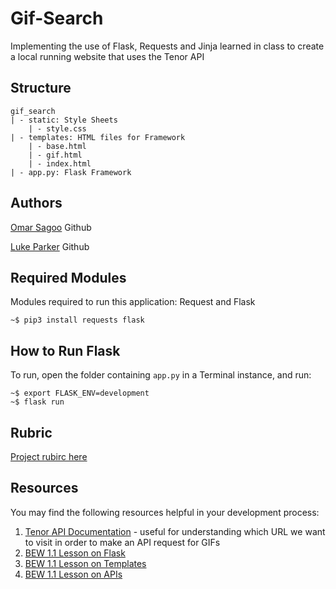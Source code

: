 # Gif-Search
Implementing the use of Flask, Requests and Jinja learned in class to create a local running website that uses the Tenor API

## Structure
```
gif_search
| - static: Style Sheets
    | - style.css
| - templates: HTML files for Framework
    | - base.html
    | - gif.html
    | - index.html
| - app.py: Flask Framework
```

## Authors
[Omar Sagoo](https://github.com/omarsagoo) Github

[Luke Parker](https://github.com/) Github

## Required Modules
Modules required to run this application: Request and Flask
```
~$ pip3 install requests flask
```


## How to Run Flask
To run, open the folder containing `app.py` in a Terminal instance, and run:

```
~$ export FLASK_ENV=development
~$ flask run
```

## Rubric
[Project rubirc here](https://docs.google.com/document/d/1u8zn_w9kQceK1y0f0F6QEWWgP8T7KRsQvQOIvlzyMi0/edit)

## Resources

You may find the following resources helpful in your development process:

1. [Tenor API Documentation](https://tenor.com/gifapi/documentation) - useful for understanding which URL we want to visit in order to make an API request for GIFs
2. [BEW 1.1 Lesson on Flask](https://make-school-courses.github.io/BEW-1.1-RESTful-and-Resourceful-MVC-Architecture/#/./Lessons/03-Intro-to-Flask/README)
3. [BEW 1.1 Lesson on Templates](https://make-school-courses.github.io/BEW-1.1-RESTful-and-Resourceful-MVC-Architecture/#/./Lessons/04-Flask-Templating/README)
4. [BEW 1.1 Lesson on APIs](https://make-school-courses.github.io/BEW-1.1-RESTful-and-Resourceful-MVC-Architecture/#/./Lessons/05-URLs-HTTP-REST-and-Reading-Errors/README)

